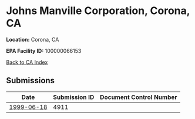 # Johns Manville Corporation, Corona, CA

**Location:** Corona, CA

**EPA Facility ID:** 100000066153

[Back to CA Index](../../index.md)

## Submissions

| Date | Submission ID | Document Control Number |
|------|--------------|-------------------------|
| [1999-06-18](submissions/4911.md) | 4911 |  |
